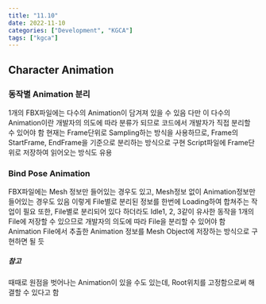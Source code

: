 ```yaml
---
title: "11.10"
date: 2022-11-10
categories: ["Development", "KGCA"]
tags: ["kgca"]
---
```

## Character Animation
### 동작별 Animation 분리
1개의 FBX파일에는 다수의 Animation이 담겨져 있을 수 있음
다만 이 다수의 Animation이란 개발자의 의도에 따라 분류가 되므로 코드에서 개발자가 직접 분리할 수 있어야 함
현재는 Frame단위로 Sampling하는 방식을 사용하므로, Frame의 StartFrame, EndFrame을 기준으로 분리하는 방식으로 구현
Script파일에 Frame단위로 저장하여 읽어오는 방식도 유용

### Bind Pose Animation
FBX파일에는 Mesh 정보만 들어있는 경우도 있고, Mesh정보 없이 Animation정보만 들어있는 경우도 있음
이렇게 File별로 분리된 정보를 한번에 Loading하여 합쳐주는 작업이 필요
또한, File별로 분리되어 있다 하더라도 Idle1, 2, 3같이 유사한 동작을 1개의 File에 저장할 수 있으므로 개발자의 의도에 따라 File을 분리할 수 있어야 함
Animation File에서 추출한 Animation 정보를 Mesh Object에 저장하는 방식으로 구현하면 될 듯

##### 참고
때때로 원점을 벗어나는 Animation이 있을 수도 있는데, Root위치를 고정함으로써 해결할 수 있다고 함